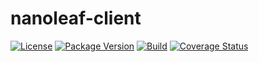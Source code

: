 # nanoleaf-client

[![License](https://img.shields.io/npm/l/nanoleaf-client)](https://github.com/VadimGarkusha/nanoleaf-client/blob/master/LICENSE)
[![Package Version](https://img.shields.io/npm/v/nanoleaf-client?style)](https://www.npmjs.com/package/nanoleaf-client)
[![Build](https://img.shields.io/travis/com/VadimGarkusha/nanoleaf-client)](https://travis-ci.com/VadimGarkusha/nanoleaf-client)
[![Coverage Status](https://coveralls.io/repos/github/VadimGarkusha/nanoleaf-client/badge.svg)](https://coveralls.io/github/VadimGarkusha/nanoleaf-client)
